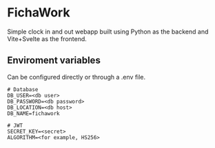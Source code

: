 # FichaWork

Simple clock in and out webapp built using Python as the backend and Vite+Svelte as the frontend.

## Enviroment variables

Can be configured directly or through a .env file.

```env
# Database
DB_USER=<db user>
DB_PASSWORD=<db password>
DB_LOCATION=<db host>
DB_NAME=fichawork

# JWT
SECRET_KEY=<secret>
ALGORITHM=<for example, HS256>
```
